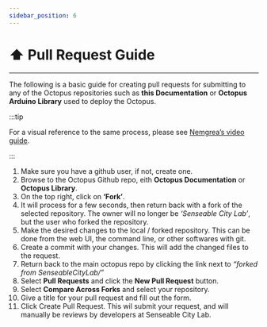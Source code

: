 ```yaml
---
sidebar_position: 6
---
```


# ⬆️ Pull Request Guide

---

The following is a basic guide for creating pull requests for submitting to any of the Octopus repositories such as **this Documentation** or **Octopus Arduino Library** used to deploy the Octopus. 


:::tip

For a visual reference to the same process, please see [Nemgrea’s video guide](https://imgur.com/qQo0DxR). 

:::

1. Make sure you have a github user, if not, create one.
2. Browse to the Octopus Github repo, eith **Octopus Documentation** or **Octopus Library**.
3. On the top right, click on **‘Fork’**.
4. It will process for a few seconds, then return back with a fork of the selected repository. The owner will no longer be *‘Senseable City Lab’*, but the user who forked the repository.
5. Make the desired changes to the local / forked repository. This can be done from the web UI, the command line, or other softwares with git.
6. Create a commit with your changes. This will add the changed files to the request.
7. Return back to the main octopus repo by clicking the link next to *“forked from SenseableCityLab/”*
8. Select **Pull Requests** and click the **New Pull Request** button.
9. Select **Compare Across Forks** and select your repository.
10. Give a title for your pull request and fill out the form.
11. Click Create Pull Request. This wil submit your request, and will manually be reviews by developers at Senseable City Lab.
